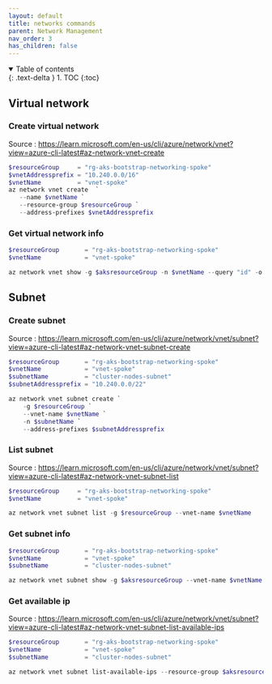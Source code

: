 ```yaml
---
layout: default
title: networks commands
parent: Network Management
nav_order: 3
has_children: false
---
```


<details open markdown="block">
  <summary>
    Table of contents
  </summary>
  {: .text-delta }
1. TOC
{:toc}
</details>

## Virtual network

### Create virtual network

Source : <https://learn.microsoft.com/en-us/cli/azure/network/vnet?view=azure-cli-latest#az-network-vnet-create>

``` powershell
$resourceGroup     = "rg-aks-bootstrap-networking-spoke"
$vnetAddressprefix = "10.240.0.0/16"
$vnetName          = "vnet-spoke"
az network vnet create  `
   --name $vnetName `
   --resource-group $resourceGroup `
   --address-prefixes $vnetAddressprefix 
```

### Get virtual network info

``` powershell
$resourceGroup       = "rg-aks-bootstrap-networking-spoke"
$vnetName            = "vnet-spoke"

az network vnet show -g $aksresourceGroup -n $vnetName --query "id" -o tsv

```

## Subnet

### Create subnet

Source : <https://learn.microsoft.com/en-us/cli/azure/network/vnet/subnet?view=azure-cli-latest#az-network-vnet-subnet-create>

``` powershell
$resourceGroup       = "rg-aks-bootstrap-networking-spoke"
$vnetName            = "vnet-spoke"
$subnetName          = "cluster-nodes-subnet"
$subnetAddressprefix = "10.240.0.0/22"

az network vnet subnet create `
    -g $resourceGroup `
    --vnet-name $vnetName `
    -n $subnetName `
    --address-prefixes $subnetAddressprefix

```

### List subnet

Source : <https://learn.microsoft.com/en-us/cli/azure/network/vnet/subnet?view=azure-cli-latest#az-network-vnet-subnet-list>

```powershell
$resourceGroup     = "rg-aks-bootstrap-networking-spoke"
$vnetName          = "vnet-spoke"

az network vnet subnet list -g $resourceGroup --vnet-name $vnetName
```

### Get subnet info

``` powershell
$resourceGroup       = "rg-aks-bootstrap-networking-spoke"
$vnetName            = "vnet-spoke"
$subnetName          = "cluster-nodes-subnet"

az network vnet subnet show -g $aksresourceGroup --vnet-name $vnetName -n $nodesSubnetName --query "id" -o tsv

```

### Get available ip

Source : <https://learn.microsoft.com/en-us/cli/azure/network/vnet/subnet?view=azure-cli-latest#az-network-vnet-subnet-list-available-ips>

``` powershell
$resourceGroup       = "rg-aks-bootstrap-networking-spoke"
$vnetName            = "vnet-spoke"
$subnetName          = "cluster-nodes-subnet"

az network vnet subnet list-available-ips --resource-group $aksresourceGroup --vnet-name $vnetName -n $nodesSubnetName

```
